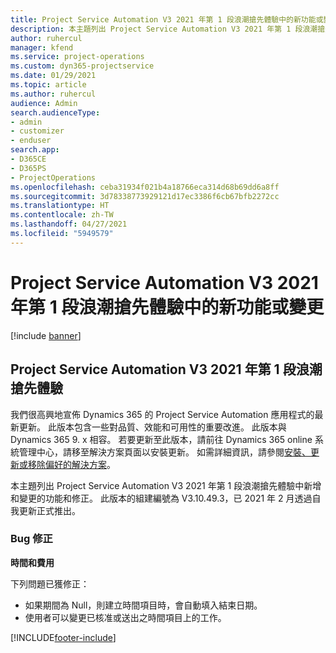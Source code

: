 ```yaml
---
title: Project Service Automation V3 2021 年第 1 段浪潮搶先體驗中的新功能或變更
description: 本主題列出 Project Service Automation V3 2021 年第 1 段浪潮搶先體驗中可用的功能和修正。
author: ruhercul
manager: kfend
ms.service: project-operations
ms.custom: dyn365-projectservice
ms.date: 01/29/2021
ms.topic: article
ms.author: ruhercul
audience: Admin
search.audienceType:
- admin
- customizer
- enduser
search.app:
- D365CE
- D365PS
- ProjectOperations
ms.openlocfilehash: ceba31934f021b4a18766eca314d68b69dd6a8ff
ms.sourcegitcommit: 3d78338773929121d17ec3386f6cb67bfb2272cc
ms.translationtype: HT
ms.contentlocale: zh-TW
ms.lasthandoff: 04/27/2021
ms.locfileid: "5949579"
---
```

# <a name="whats-new-or-changed-in-project-service-automation-early-access-wave-1-2021-v3"></a>Project Service Automation V3 2021 年第 1 段浪潮搶先體驗中的新功能或變更

[!include [banner](../includes/psa-now-project-operations.md)]

## <a name="project-service-automation-early-access-wave-1-2021-v3"></a>Project Service Automation V3 2021 年第 1 段浪潮搶先體驗

我們很高興地宣佈 Dynamics 365 的 Project Service Automation 應用程式的最新更新。 此版本包含一些對品質、效能和可用性的重要改進。 此版本與 Dynamics 365 9. x 相容。 若要更新至此版本，請前往 Dynamics 365 online 系統管理中心，請移至解決方案頁面以安裝更新。 如需詳細資訊，請參閱[安裝、更新或移除偏好的解決方案](/power-platform/admin/install-remove-preferred-solution)。

本主題列出 Project Service Automation V3 2021 年第 1 段浪潮搶先體驗中新增和變更的功能和修正。 此版本的組建編號為 V3.10.49.3，已 2021 年 2 月透過自我更新正式推出。


### <a name="bug-fixes"></a>Bug 修正

**時間和費用**

下列問題已獲修正：

- 如果期間為 Null，則建立時間項目時，會自動填入結束日期。
- 使用者可以變更已核准或送出之時間項目上的工作。


[!INCLUDE[footer-include](../includes/footer-banner.md)]